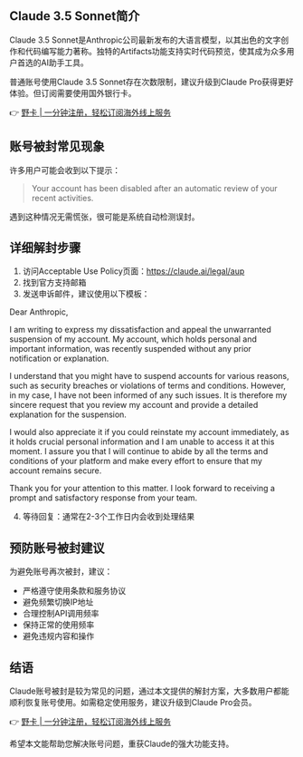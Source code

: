 ## Claude 3.5 Sonnet简介

Claude 3.5 Sonnet是Anthropic公司最新发布的大语言模型，以其出色的文字创作和代码编写能力著称。独特的Artifacts功能支持实时代码预览，使其成为众多用户首选的AI助手工具。

普通账号使用Claude 3.5 Sonnet存在次数限制，建议升级到Claude Pro获得更好体验。但订阅需要使用国外银行卡。

👉 [野卡 | 一分钟注册，轻松订阅海外线上服务](https://bit.ly/bewildcard)

## 账号被封常见现象

许多用户可能会收到以下提示：

> Your account has been disabled after an automatic review of your recent activities.

遇到这种情况无需慌张，很可能是系统自动检测误封。

## 详细解封步骤

1. 访问Acceptable Use Policy页面：https://claude.ai/legal/aup
2. 找到官方支持邮箱
3. 发送申诉邮件，建议使用以下模板：


Dear Anthropic,

I am writing to express my dissatisfaction and appeal the unwarranted suspension of my account. My account, which holds personal and important information, was recently suspended without any prior notification or explanation.

I understand that you might have to suspend accounts for various reasons, such as security breaches or violations of terms and conditions. However, in my case, I have not been informed of any such issues. It is therefore my sincere request that you review my account and provide a detailed explanation for the suspension.

I would also appreciate it if you could reinstate my account immediately, as it holds crucial personal information and I am unable to access it at this moment. I assure you that I will continue to abide by all the terms and conditions of your platform and make every effort to ensure that my account remains secure.

Thank you for your attention to this matter. I look forward to receiving a prompt and satisfactory response from your team.


4. 等待回复：通常在2-3个工作日内会收到处理结果

## 预防账号被封建议

为避免账号再次被封，建议：

- 严格遵守使用条款和服务协议
- 避免频繁切换IP地址
- 合理控制API调用频率
- 保持正常的使用频率
- 避免违规内容和操作

## 结语

Claude账号被封是较为常见的问题，通过本文提供的解封方案，大多数用户都能顺利恢复账号使用。如需稳定使用服务，建议升级到Claude Pro会员。

👉 [野卡 | 一分钟注册，轻松订阅海外线上服务](https://bit.ly/bewildcard)

希望本文能帮助您解决账号问题，重获Claude的强大功能支持。